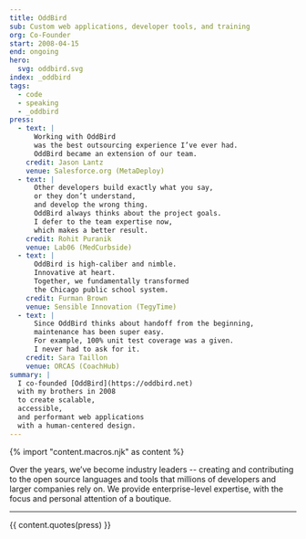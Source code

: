 ```yaml
---
title: OddBird
sub: Custom web applications, developer tools, and training
org: Co-Founder
start: 2008-04-15
end: ongoing
hero:
  svg: oddbird.svg
index: _oddbird
tags:
  - code
  - speaking
  - _oddbird
press:
  - text: |
      Working with OddBird
      was the best outsourcing experience I’ve ever had.
      OddBird became an extension of our team.
    credit: Jason Lantz
    venue: Salesforce.org (MetaDeploy)
  - text: |
      Other developers build exactly what you say,
      or they don’t understand,
      and develop the wrong thing.
      OddBird always thinks about the project goals.
      I defer to the team expertise now,
      which makes a better result.
    credit: Rohit Puranik
    venue: Lab06 (MedCurbside)
  - text: |
      OddBird is high-caliber and nimble.
      Innovative at heart.
      Together, we fundamentally transformed
      the Chicago public school system.
    credit: Furman Brown
    venue: Sensible Innovation (TegyTime)
  - text: |
      Since OddBird thinks about handoff from the beginning,
      maintenance has been super easy.
      For example, 100% unit test coverage was a given.
      I never had to ask for it.
    credit: Sara Taillon
    venue: ORCAS (CoachHub)
summary: |
  I co-founded [OddBird](https://oddbird.net)
  with my brothers in 2008
  to create scalable,
  accessible,
  and performant web applications
  with a human-centered design.
---
```

{% import "content.macros.njk" as content %}

Over the years, we’ve become industry leaders --
creating and contributing to
the open source languages and tools
that millions of developers
and larger companies rely on.
We provide enterprise-level expertise,
with the focus and personal attention
of a boutique.

---

{{ content.quotes(press) }}
